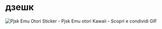 # дзешк
![Pjsk Emu Otori Sticker - Pjsk Emu otori Kawaii - Scopri e condividi GIF](https://github.com/user-attachments/assets/9fb26115-f8ed-4732-9374-45ee380b263c)
